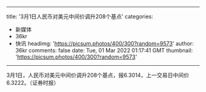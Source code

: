 
---
title: '3月1日人民币对美元中间价调升208个基点'
categories: 
 - 新媒体
 - 36kr
 - 快讯
headimg: 'https://picsum.photos/400/300?random=9573'
author: 36kr
comments: false
date: Tue, 01 Mar 2022 01:17:41 GMT
thumbnail: 'https://picsum.photos/400/300?random=9573'
---

<div>   
3月1日，人民币对美元中间价调升208个基点，报6.3014，上一交易日中间价6.3222。（证券时报）  
</div>
            